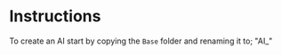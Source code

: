 # Instructions

To create an AI start by copying the `Base` folder and renaming it to; "AI_<NAMEOFAI>"


